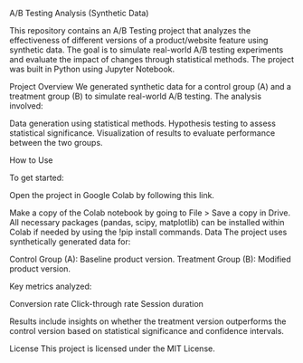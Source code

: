 A/B Testing Analysis (Synthetic Data)

This repository contains an A/B Testing project that analyzes the effectiveness of different versions of a product/website feature using synthetic data. The goal is to simulate real-world A/B testing experiments and evaluate the impact of changes through statistical methods. The project was built in Python using Jupyter Notebook.

Project Overview
We generated synthetic data for a control group (A) and a treatment group (B) to simulate real-world A/B testing. The analysis involved:

Data generation using statistical methods.
Hypothesis testing to assess statistical significance.
Visualization of results to evaluate performance between the two groups.


How to Use

To get started:

Open the project in Google Colab by following this link.

Make a copy of the Colab notebook by going to File > Save a copy in Drive.
All necessary packages (pandas, scipy, matplotlib) can be installed within Colab if needed by using the !pip install commands.
Data
The project uses synthetically generated data for:

Control Group (A): Baseline product version.
Treatment Group (B): Modified product version.

Key metrics analyzed:

Conversion rate
Click-through rate
Session duration

Results include insights on whether the treatment version outperforms the control version based on statistical significance and confidence intervals.

License
This project is licensed under the MIT License.




